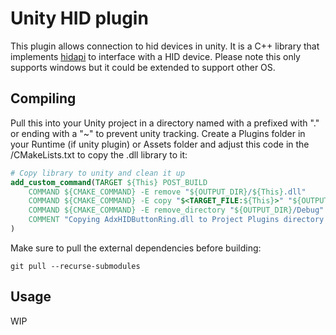 # Unity HID plugin

This plugin allows connection to hid devices in unity. It is a C++ library that implements [hidapi](https://github.com/libusb/hidapi) to interface with a HID device. Please note this only supports windows but it could be extended to support other OS.

## Compiling

Pull this into your Unity project in a directory named with a prefixed with "." or ending with a "~" to prevent unity tracking. Create a Plugins folder in your Runtime (if unity plugin) or Assets folder and adjust this code in the /CMakeLists.txt to copy the .dll library to it:

```cmake
# Copy library to unity and clean it up
add_custom_command(TARGET ${This} POST_BUILD
    COMMAND ${CMAKE_COMMAND} -E remove "${OUTPUT_DIR}/${This}.dll"
    COMMAND ${CMAKE_COMMAND} -E copy "$<TARGET_FILE:${This}>" "${OUTPUT_DIR}/${This}.dll"
    COMMAND ${CMAKE_COMMAND} -E remove_directory "${OUTPUT_DIR}/Debug"
    COMMENT "Copying AdxHIDButtonRing.dll to Project Plugins directory and replacing the existing file and removing Debug"
)
```
Make sure to pull the external dependencies before building:

```shell
git pull --recurse-submodules
```

## Usage

WIP

